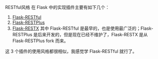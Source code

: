 
RESTful风格 在 Flask 中的实现插件主要有如下几个：
1. [Flask-RESTful](https://flask-restful.readthedocs.io/en/latest/index.html)
2. [Flask-RESTPlus](https://flask-restplus.readthedocs.io/en/latest/)
3. [Flask-RESTX](https://flask-restx.readthedocs.io/en/latest/)
其中 Flask-RESTful 是最早的，也是使用最广泛的；Flask-RESTPlus 是后来开发的，但是现在已经不维护了，Flask-RESTX 是从 Flask-RESTPlus fork 而来。

这 3 个插件的使用风格都很相似，我感觉学 Flask-RESTful 就行了。